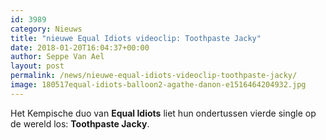 ```yaml
---
id: 3989
category: Nieuws
title: "nieuwe Equal Idiots videoclip: Toothpaste Jacky"
date: 2018-01-20T16:04:37+00:00
author: Seppe Van Ael
layout: post
permalink: /news/nieuwe-equal-idiots-videoclip-toothpaste-jacky/
image: 180517equal-idiots-balloon2-agathe-danon-e1516464204932.jpg
---
```

Het Kempische duo van **Equal Idiots** liet hun ondertussen vierde single op de wereld los: **Toothpaste Jacky**.
